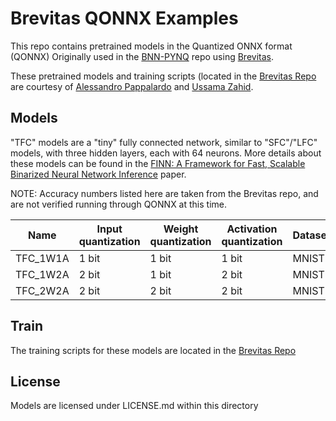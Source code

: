 # Brevitas QONNX Examples

This repo contains pretrained models in the Quantized ONNX format (QONNX) Originally used in the [BNN-PYNQ](https://github.com/Xilinx/BNN-PYNQ) repo
using [Brevitas](https://github.com/Xilinx/brevitas).

These pretrained models and training scripts (located in the [Brevitas Repo](https://github.com/Xilinx/brevitas/tree/master/src/brevitas_examples/bnn_pynq)  are courtesy of 
[Alessandro Pappalardo](https://github.com/volcacius) and [Ussama Zahid](https://github.com/ussamazahid96).

## Models

"TFC" models are a "tiny" fully connected network, similar to "SFC"/"LFC" models, with three hidden layers, each with 64 neurons. 
More details about these models can be found in the [FINN: A Framework for Fast, Scalable Binarized Neural Network Inference](https://arxiv.org/abs/1612.07119) paper. 

NOTE: Accuracy numbers listed here are taken from the Brevitas repo, and are not verified running through QONNX at this time. 

| Name     | Input quantization           | Weight quantization | Activation quantization | Dataset       | Top1 accuracy |
|----------|------------------------------|---------------------|-------------------------|---------------|---------------|
| TFC_1W1A | 1 bit                        | 1 bit               | 1 bit                   |  MNIST        |    93.17%     |
| TFC_1W2A | 2 bit                        | 1 bit               | 2 bit                   |  MNIST        |    94.79%     |
| TFC_2W2A | 2 bit                        | 2 bit               | 2 bit                   |  MNIST        |    96.60%     |

## Train

The training scripts for these models are located in the [Brevitas Repo](https://github.com/Xilinx/brevitas/tree/master/src/brevitas_examples/bnn_pynq)

## License

Models are licensed under LICENSE.md within this directory
